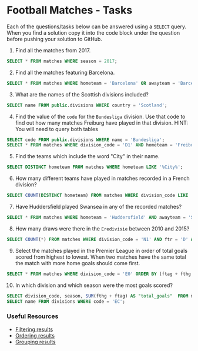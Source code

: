 # Football Matches - Tasks

Each of the questions/tasks below can be answered using a `SELECT` query. When you find a solution copy it into the code block under the question before pushing your solution to GitHub.

1) Find all the matches from 2017.

```sql
SELECT * FROM matches WHERE season = 2017;


```

2) Find all the matches featuring Barcelona.

```sql
SELECT * FROM matches WHERE hometeam = 'Barcelona' OR awayteam = 'Barcelona';


```

3) What are the names of the Scottish divisions included?

```sql
SELECT name FROM public.divisions WHERE country = 'Scotland';

```

4) Find the value of the `code` for the `Bundesliga` division. Use that code to find out how many matches Freiburg have played in that division. HINT: You will need to query both tables

```sql
SELECT code FROM public.divisions WHERE name = 'Bundesliga';
SELECT * FROM matches WHERE division_code = 'D1' AND hometeam = 'Freiburg' OR awayteam = 'Freiburg';

```

5) Find the teams which include the word "City" in their name. 

```sql
SELECT DISTINCT hometeam FROM matches WHERE hometeam LIKE '%City%';

```

6) How many different teams have played in matches recorded in a French division?

```sql
SELECT COUNT(DISTINCT hometeam) FROM matches WHERE division_code LIKE 'F%';

```

7) Have Huddersfield played Swansea in any of the recorded matches?

```sql
SELECT * FROM matches WHERE hometeam = 'Huddersfield' AND awayteam = 'Swansea' OR hometeam = 'Swansea' AND awayteam = 'Huddersfield';

```

8) How many draws were there in the `Eredivisie` between 2010 and 2015?

```sql
SELECT COUNT(*) FROM matches WHERE division_code = 'N1' AND ftr = 'D' AND season BETWEEN 2010 AND 2015;

```

9) Select the matches played in the Premier League in order of total goals scored from highest to lowest. When two matches have the same total the match with more home goals should come first.

```sql
SELECT * FROM matches WHERE division_code = 'E0' ORDER BY (ftag + fthg , fthg)DESC;

```

10) In which division and which season were the most goals scored?

```sql
SELECT division_code, season, SUM(fthg + ftag) AS "total_goals"  FROM matches GROUP BY (season, division_code) ORDER BY total_goals DESC LIMIT 1;
SELECT name FROM divisions WHERE code = 'EC';

```

### Useful Resources

- [Filtering results](https://www.w3schools.com/sql/sql_where.asp)
- [Ordering results](https://www.w3schools.com/sql/sql_orderby.asp)
- [Grouping results](https://www.w3schools.com/sql/sql_groupby.asp)